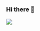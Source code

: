 ### Hi there 👋

<a href="[버튼을 눌렀을 때 이동할 링크](https://velog.io/@qpqp010920)" target="_blank"><img src="velog"/></a>

<!--
**young00000000/young00000000** is a ✨ _special_ ✨ repository because its `README.md` (this file) appears on your GitHub profile.

Here are some ideas to get you started:

- 🔭 I’m currently working on ...
- 🌱 I’m currently learning ...
- 👯 I’m looking to collaborate on ...
- 🤔 I’m looking for help with ...
- 💬 Ask me about ...
- 📫 How to reach me: ...
- 😄 Pronouns: ...
- ⚡ Fun fact: ...
-->
